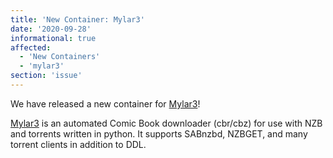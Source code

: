 ```yaml
---
title: 'New Container: Mylar3'
date: '2020-09-28'
informational: true
affected:
  - 'New Containers'
  - 'mylar3'
section: 'issue'
---
```

We have released a new container for [Mylar3](https://github.com/linuxserver/docker-mylar3)!

[Mylar3](https://github.com/mylar3/mylar3) is an automated Comic Book downloader (cbr/cbz) for use with NZB and torrents written in python. It supports SABnzbd, NZBGET, and many torrent clients in addition to DDL.